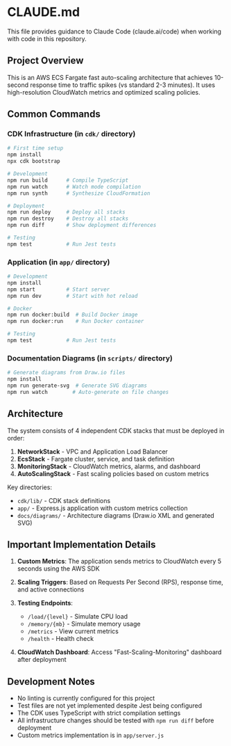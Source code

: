 # CLAUDE.md

This file provides guidance to Claude Code (claude.ai/code) when working with code in this repository.

## Project Overview

This is an AWS ECS Fargate fast auto-scaling architecture that achieves 10-second response time to traffic spikes (vs standard 2-3 minutes). It uses high-resolution CloudWatch metrics and optimized scaling policies.

## Common Commands

### CDK Infrastructure (in `cdk/` directory)
```bash
# First time setup
npm install
npx cdk bootstrap

# Development
npm run build      # Compile TypeScript
npm run watch      # Watch mode compilation
npm run synth      # Synthesize CloudFormation

# Deployment
npm run deploy     # Deploy all stacks
npm run destroy    # Destroy all stacks
npm run diff       # Show deployment differences

# Testing
npm test           # Run Jest tests
```

### Application (in `app/` directory)
```bash
# Development
npm install
npm start          # Start server
npm run dev        # Start with hot reload

# Docker
npm run docker:build  # Build Docker image
npm run docker:run    # Run Docker container

# Testing
npm test           # Run Jest tests
```

### Documentation Diagrams (in `scripts/` directory)
```bash
# Generate diagrams from Draw.io files
npm install
npm run generate-svg  # Generate SVG diagrams
npm run watch        # Auto-generate on file changes
```

## Architecture

The system consists of 4 independent CDK stacks that must be deployed in order:

1. **NetworkStack** - VPC and Application Load Balancer
2. **EcsStack** - Fargate cluster, service, and task definition
3. **MonitoringStack** - CloudWatch metrics, alarms, and dashboard
4. **AutoScalingStack** - Fast scaling policies based on custom metrics

Key directories:
- `cdk/lib/` - CDK stack definitions
- `app/` - Express.js application with custom metrics collection
- `docs/diagrams/` - Architecture diagrams (Draw.io XML and generated SVG)

## Important Implementation Details

1. **Custom Metrics**: The application sends metrics to CloudWatch every 5 seconds using the AWS SDK
2. **Scaling Triggers**: Based on Requests Per Second (RPS), response time, and active connections
3. **Testing Endpoints**: 
   - `/load/{level}` - Simulate CPU load
   - `/memory/{mb}` - Simulate memory usage
   - `/metrics` - View current metrics
   - `/health` - Health check

4. **CloudWatch Dashboard**: Access "Fast-Scaling-Monitoring" dashboard after deployment

## Development Notes

- No linting is currently configured for this project
- Test files are not yet implemented despite Jest being configured
- The CDK uses TypeScript with strict compilation settings
- All infrastructure changes should be tested with `npm run diff` before deployment
- Custom metrics implementation is in `app/server.js`